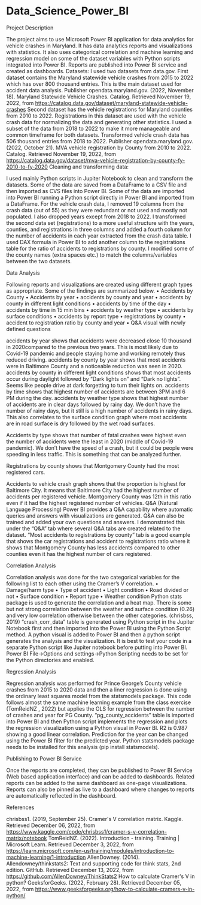 # Data_Science_Power_BI
Project Description

The project aims to use Microsoft Power BI application for data analytics for vehicle crashes in Maryland. It has data analytics reports and visualizations with statistics. It also uses categorical correlation and machine learning and regression model on some of the dataset variables with Python scripts integrated into Power BI. Reports are published into Power BI service and created as dashboards.
Datasets:
I used two datasets from data.gov.
First dataset contains the Maryland statewide vehicle crashes from 2015 to 2022 which has over 800 thousand entries. This is the main dataset used for accident data analysis.
Publisher opendata.maryland.gov. (2022, November 18). Maryland Statewide Vehicle Crashes. Catalog. Retrieved November 19, 2022, from https://catalog.data.gov/dataset/maryland-statewide-vehicle-crashes
Second dataset has the vehicle registrations for Maryland counties  from 2010 to 2022. Registrations in this dataset are used with the vehicle crash data for normalizing the data and generating other statistics.
I used a subset of the data from 2018 to 2022 to make it more manageable and common timeframe for both datasets. Transformed vehicle crash data has 506 thousand entries from 2018 to 2022.
Publisher opendata.maryland.gov. (2022, October 21). MVA vehicle registration by County from 2010 to 2022. Catalog. Retrieved November 19, 2022, from https://catalog.data.gov/dataset/mva-vehicle-registration-by-county-fy-2010-to-fy-2020
Cleaning and transforming data:

I used mainly Python scripts in Jupiter Notebook to clean and transform the datasets. Some of the data are saved from a DataFrame to a CSV file and then imported as CVS files into Power BI.
Some of the data are imported into Power BI running a Python script directly in Power BI and imported from a DataFrame.
For the vehicle crash data, I  removed 19 columns from the crash data (out of 55) as they were redundant or not used and mostly not populated. I also dropped years except from 2018 to 2022.
I transformed the second data set (registrations) to a more useful structure with the years, counties, and registrations in three columns and added a fourth column for the number of accidents in each year extracted from the crash data table. I used DAX formula in Power BI to add another column to the registrations table for the ratio of accidents to registrations by county. I modified some of the county names (extra spaces etc.) to match the columns/variables between the two datasets.



Data Analysis

Following reports and visualizations are created using different graph types as appropriate. Some of the findings are summarized below.
•	Accidents by County
•	Accidents by year
•	accidents by county and year
•	accidents by county in different light conditions
•	accidents by time of the day
•	accidents by time in 15 min bins
•	accidents by weather type
•	accidents by surface conditions
•	accidents by report type
•	registrations by county
•	accident to registration ratio by county and year
•	Q&A visual with newly defined questions

accidents by year shows that accidents were decreased close 10 thousand in 2020compared to the previous two years. This is most likely due to Covid-19 pandemic and people staying home and working remotely thus reduced driving.
accidents by county by year shows that most accidents were in Baltimore County and a noticeable reduction was seen in 2020.
accidents by county in different light conditions shows that most accidents occur during daylight followed by “Dark lights on” and “Dark no lights”. Seems like people drive at dark forgetting to turn their lights on.
accidents by time shows that highest number of accidents are between 3PM and 6 PM during the day.
accidents by weather type shows that highest number of accidents are in clear days followed by rainy day. We don’t have the number of rainy days, but it still is a high number of accidents in rainy days. This also correlates to the surface condition graph where most accidents are in road surface is dry followed by the wet road surfaces.

Accidents by type shows that number of fatal crashes were highest even the number of accidents were the least in 2020 (middle of Covid-19 pandemic). We don’t have the speed of a crash, but it could be people were speeding in less traffic. This is something that can be analyzed further.

Registrations by county shows that Montgomery County had the most registered cars.

Accidents to vehicle crash graph shows that the proportion is highest for Baltimore City. It means that Baltimore City had the highest number of accidents per registered vehicle. Montgomery County was 12th in this ratio even if it had the highest registered number of vehicles.
Q&A (Natural Language Processing)
Power BI provides a Q&A capability where automatic queries and answers with visualizations are generated. Q&A can also be trained and added your own questions and answers. I demonstrated this under the “Q&A” tab where several Q&A tabs are created related to the dataset.
“Most accidents to registrations by county” tab is a good example that shows the car registrations and accident to registrations ratio where it shows that Montgomery County has less accidents compared to other counties even it has the highest number of cars registered.

Correlation Analysis

Correlation analysis was done for the two categorical variables for the following list to each other using the Cramer’s V correlation.
•	Damage/harm type
•	Type of accident
•	Light condition
•	Road divided or not
•	Surface condition
•	Report type
•	Weather condition
Python stats package is used to generate the correlation and a heat map. There is some but not strong correlation between the weather and surface condition (0.26) and very low correlation otherwise between the other categories. (chrisbss, 2019)
“crash_corr_data” table is generated using Python script in the Jupiter Notebook first and then imported into the Power BI using the Python Script method.
A python visual is added to Power BI and then a python script generates the analysis and the visualization. It is best to test your code in a separate Python script like Jupiter notebook before putting into Power BI. Power BI File->Options and settings->Python Scripting needs to be set for the Python directories and enabled.

Regression Analysis

Regression analysis was performed for Prince George’s County vehicle crashes from 2015 to 2020 data and then a liner regression is done using the ordinary least squares model from the statsmodels package. This code follows almost the same machine learning example from the class exercise (TomReidNZ , 2022) but applies the OLS for regression between the number of crashes and year for PG County.
“pg_county_accidents” table is imported into Power BI and then Python script implements the regression and plots the regression visualization using a Python visual in Power BI. R2 is 0.987 showing a good linear correlation.
Prediction for the year can be changed using the Power BI filter for the predicted year. Python statsmodels package needs to be installed for this analysis (pip install statsmodels).

Publishing to Power BI Service

Once the reports are completed, they can be published to Power BI Service (Web based application interface) and can be added to dashboards. Related reports can be added to the same dashboard as one-page visualizations. Reports can also be pinned as live to a dashboard where changes to reports are automatically reflected in the dashboard.

References

chrisbss1. (2019, September 25). Cramer's V correlation matrix. Kaggle. Retrieved December 06, 2022, from https://www.kaggle.com/code/chrisbss1/cramer-s-v-correlation-matrix/notebook
TomReidNZ. (2022). Introduction - training. Training | Microsoft Learn. Retrieved December 3, 2022, from https://learn.microsoft.com/en-us/training/modules/introduction-to-machine-learning/1-introduction
AllenDowney. (2014). Allendowney/thinkstats2: Text and supporting code for think stats, 2nd edition. GitHub. Retrieved December 13, 2022, from https://github.com/AllenDowney/ThinkStats2
How to calculate Cramer's V in python? GeeksforGeeks. (2022, February 28). Retrieved December 05, 2022, from https://www.geeksforgeeks.org/how-to-calculate-cramers-v-in-python/
